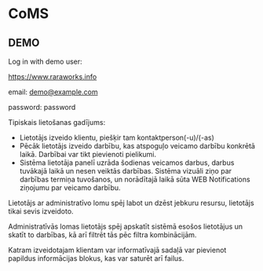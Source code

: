 # CoMS

## DEMO

Log in with demo user:

https://www.raraworks.info

email: demo@example.com

password: password


Tipiskais lietošanas gadījums:

* Lietotājs izveido klientu, piešķir tam kontaktperson(-u)/(-as)
* Pēcāk lietotājs izveido darbību, kas atspoguļo veicamo darbību konkrētā laikā. Darbībai var tikt pievienoti pielikumi.
* Sistēma lietotāja panelī uzrāda šodienas veicamos darbus, darbus tuvākajā laikā un nesen veiktās darbības. Sistēma vizuāli ziņo par darbības termiņa tuvošanos, un norādītajā laikā sūta WEB Notifications ziņojumu par veicamo darbību.

Lietotājs ar administratīvo lomu spēj labot un dzēst jebkuru resursu, lietotājs tikai sevis izveidoto.

Administratīvās lomas lietotājs spēj apskatīt sistēmā esošos lietotājus un skatīt to darbības, kā arī filtrēt tās pēc filtra kombinācijām.

Katram izveidotajam klientam var informatīvajā sadaļā var pievienot papildus informācijas blokus, kas var saturēt arī failus.
